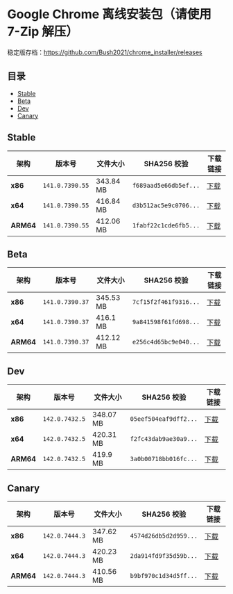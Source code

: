 # Google Chrome 离线安装包（请使用 7-Zip 解压）
稳定版存档：https://github.com/Bush2021/chrome_installer/releases

## 目录

- [Stable](#stable)
- [Beta](#beta)
- [Dev](#dev)
- [Canary](#canary)

## Stable

| 架构 | 版本号 | 文件大小 | SHA256 校验 | 下载链接 |
|------|--------|----------|-------------|----------|
| **x86** | `141.0.7390.55` | 343.84 MB | `f689aad5e66db5ef...` | [下载](https://dl.google.com/release2/chrome/acqxqfcyxirv2arz3a3dmpeclegq_141.0.7390.55/141.0.7390.55_chrome_installer_uncompressed.exe) |
| **x64** | `141.0.7390.55` | 416.84 MB | `d3b512ac5e9c0706...` | [下载](https://dl.google.com/release2/chrome/js54dpxs55azpenbpm56mqvpeq_141.0.7390.55/141.0.7390.55_chrome_installer_uncompressed.exe) |
| **ARM64** | `141.0.7390.55` | 412.06 MB | `1fabf22c1cde6fb5...` | [下载](https://dl.google.com/release2/chrome/bzlnhwechdw47wri4vkikk3qwi_141.0.7390.55/141.0.7390.55_chrome_installer_uncompressed.exe) |

## Beta

| 架构 | 版本号 | 文件大小 | SHA256 校验 | 下载链接 |
|------|--------|----------|-------------|----------|
| **x86** | `141.0.7390.37` | 345.53 MB | `7cf15f2f461f9316...` | [下载](https://dl.google.com/release2/chrome/ad2pwxgnkhyu5vrkquoq6cw5edoq_141.0.7390.37/141.0.7390.37_chrome_installer_uncompressed.exe) |
| **x64** | `141.0.7390.37` | 416.1 MB | `9a841598f61fd698...` | [下载](https://dl.google.com/release2/chrome/aceb3ppo4a6c3gvyaxoqqodfifja_141.0.7390.37/141.0.7390.37_chrome_installer_uncompressed.exe) |
| **ARM64** | `141.0.7390.37` | 412.12 MB | `e256c4d65bc9e040...` | [下载](https://dl.google.com/release2/chrome/nq6rbpfy7kkuzeqqx4z3c47x2u_141.0.7390.37/141.0.7390.37_chrome_installer_uncompressed.exe) |

## Dev

| 架构 | 版本号 | 文件大小 | SHA256 校验 | 下载链接 |
|------|--------|----------|-------------|----------|
| **x86** | `142.0.7432.5` | 348.07 MB | `05eef504eaf9dff2...` | [下载](https://dl.google.com/release2/chrome/icp6yotunsky5iwn2cfjqskj24_142.0.7432.5/142.0.7432.5_chrome_installer_uncompressed.exe) |
| **x64** | `142.0.7432.5` | 420.31 MB | `f2fc43dab9ae30a9...` | [下载](https://dl.google.com/release2/chrome/elmspqespksaczks6fr6jwizwu_142.0.7432.5/142.0.7432.5_chrome_installer_uncompressed.exe) |
| **ARM64** | `142.0.7432.5` | 419.9 MB | `3a0b00718bb016fc...` | [下载](https://dl.google.com/release2/chrome/jjqbpx6x4trwuy56l6nrsumuhm_142.0.7432.5/142.0.7432.5_chrome_installer_uncompressed.exe) |

## Canary

| 架构 | 版本号 | 文件大小 | SHA256 校验 | 下载链接 |
|------|--------|----------|-------------|----------|
| **x86** | `142.0.7444.3` | 347.62 MB | `4574d26db5d2d959...` | [下载](https://dl.google.com/release2/chrome/p25qas434do54bor43b7xtsmju_142.0.7444.3/142.0.7444.3_chrome_installer_uncompressed.exe) |
| **x64** | `142.0.7444.3` | 420.23 MB | `2da914fd9f35d59b...` | [下载](https://dl.google.com/release2/chrome/adeqorosgqgcsr7vix3ey2ic7zkq_142.0.7444.3/142.0.7444.3_chrome_installer_uncompressed.exe) |
| **ARM64** | `142.0.7444.3` | 410.56 MB | `b9bf970c1d34d5ff...` | [下载](https://dl.google.com/release2/chrome/e4inspkwvjweyfmqjqglw4kkvi_142.0.7444.3/142.0.7444.3_chrome_installer_uncompressed.exe) |

